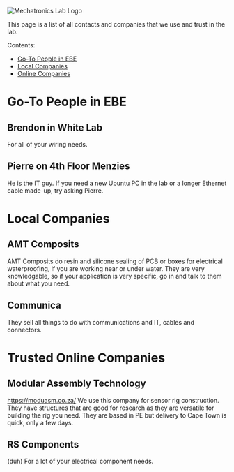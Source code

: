 ![Mechatronics Lab Logo](http://www.mechatronics.uct.ac.za/sites/default/files/mechatronics_logo_color_0.png)

This page is a list of all contacts and companies that we use and trust in the lab.

Contents:
- [Go-To People in EBE](#in_EBE)
- [Local Companies](#Local)
- [Online Companies](#Online)

# Go-To People in EBE <a name="in_EBE"/>
## Brendon in White Lab
For all of your wiring needs.

## Pierre on 4th Floor Menzies
He is the IT guy. If you need a new Ubuntu PC in the lab or a longer Ethernet cable made-up, try asking Pierre.

# Local Companies <a name="Local"/>
## AMT Composits
AMT Composits do resin and silicone sealing of PCB or boxes for electrical waterproofing, if you are working near or under water. They are very knowledgable, so if your application is very specific, go in and talk to them about what you need.

## Communica
They sell all things to do with communications and IT, cables and connectors.

# Trusted Online Companies <a name="Online"/>
## Modular Assembly Technology
https://moduasm.co.za/ 
We use this company for sensor rig construction. They have structures that are good for research as they are versatile for building the rig you need. They are based in PE but delivery to Cape Town is quick, only a few days. 

## RS Components 
(duh) For a lot of your electrical component needs.
